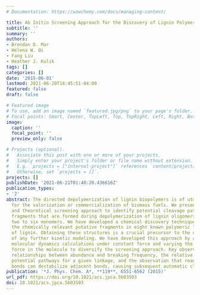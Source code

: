 ```yaml
---
# Documentation: https://wowchemy.com/docs/managing-content/

title: Ab Initio Screening Approach for the Discovery of Lignin Polymer Breaking Pathways
subtitle: ''
summary: ''
authors:
- Brendan D. Mar
- Helena W. Qi
- Fang Liu
- Heather J. Kulik
tags: []
categories: []
date: '2015-06-01'
lastmod: 2021-06-20T14:45:51-04:00
featured: false
draft: false

# Featured image
# To use, add an image named `featured.jpg/png` to your page's folder.
# Focal points: Smart, Center, TopLeft, Top, TopRight, Left, Right, BottomLeft, Bottom, BottomRight.
image:
  caption: ''
  focal_point: ''
  preview_only: false

# Projects (optional).
#   Associate this post with one or more of your projects.
#   Simply enter your project's folder or file name without extension.
#   E.g. `projects = ["internal-project"]` references `content/project/deep-learning/index.md`.
#   Otherwise, set `projects = []`.
projects: []
publishDate: '2021-06-21T01:48:28.436616Z'
publication_types:
- '2'
abstract: The directed depolymerization of lignin biopolymers is of utmost relevance
  for the valorization or commercialization of biomass fuels. We present a computational
  and theoretical screening approach to identify potential cleavage pathways and resulting
  fragments that are formed during depolymerization of lignin oligomers containing
  two to six monomers. We have developed a chemical discovery technique to identify
  the chemically relevant putative fragments in eight known polymeric linkage types
  of lignin. Obtaining these structures is a crucial precursor to the development
  of any further kinetic modeling. We have developed this approach by adapting steered
  molecular dynamics calculations under constant force and varying the points of applied
  force in the molecule to diversify the screening approach. Key observations include
  relationships between abundance and breaking frequency, the relative diversity of
  potential pathways for a given linkage, and the observation that readily cleaved
  bonds can destabilize adjacent bonds, causing subsequent automatic cleavage.
publication: '*J. Phys. Chem. A*, **119**, 6551-6562 (2015)'
url_pdf: https://doi.org/10.1021/acs.jpca.5b03503
doi: 10.1021/acs.jpca.5b03503
---
```

